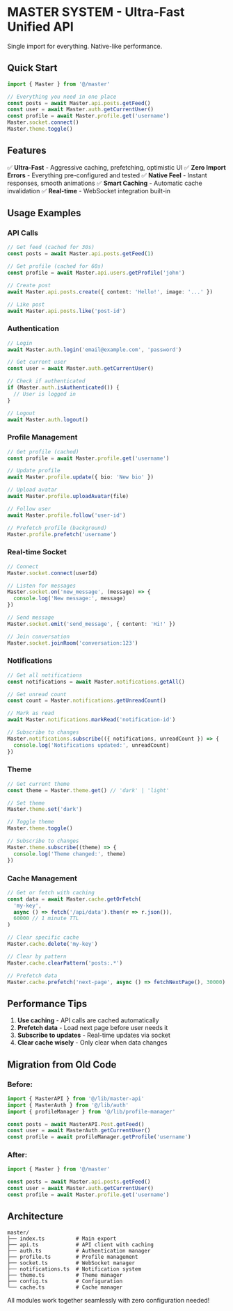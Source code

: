 # MASTER SYSTEM - Ultra-Fast Unified API

Single import for everything. Native-like performance.

## Quick Start

```typescript
import { Master } from '@/master'

// Everything you need in one place
const posts = await Master.api.posts.getFeed()
const user = await Master.auth.getCurrentUser()
const profile = await Master.profile.get('username')
Master.socket.connect()
Master.theme.toggle()
```

## Features

✅ **Ultra-Fast** - Aggressive caching, prefetching, optimistic UI
✅ **Zero Import Errors** - Everything pre-configured and tested
✅ **Native Feel** - Instant responses, smooth animations
✅ **Smart Caching** - Automatic cache invalidation
✅ **Real-time** - WebSocket integration built-in

## Usage Examples

### API Calls
```typescript
// Get feed (cached for 30s)
const posts = await Master.api.posts.getFeed(1)

// Get profile (cached for 60s)
const profile = await Master.api.users.getProfile('john')

// Create post
await Master.api.posts.create({ content: 'Hello!', image: '...' })

// Like post
await Master.api.posts.like('post-id')
```

### Authentication
```typescript
// Login
await Master.auth.login('email@example.com', 'password')

// Get current user
const user = await Master.auth.getCurrentUser()

// Check if authenticated
if (Master.auth.isAuthenticated()) {
  // User is logged in
}

// Logout
await Master.auth.logout()
```

### Profile Management
```typescript
// Get profile (cached)
const profile = await Master.profile.get('username')

// Update profile
await Master.profile.update({ bio: 'New bio' })

// Upload avatar
await Master.profile.uploadAvatar(file)

// Follow user
await Master.profile.follow('user-id')

// Prefetch profile (background)
Master.profile.prefetch('username')
```

### Real-time Socket
```typescript
// Connect
Master.socket.connect(userId)

// Listen for messages
Master.socket.on('new_message', (message) => {
  console.log('New message:', message)
})

// Send message
Master.socket.emit('send_message', { content: 'Hi!' })

// Join conversation
Master.socket.joinRoom('conversation:123')
```

### Notifications
```typescript
// Get all notifications
const notifications = await Master.notifications.getAll()

// Get unread count
const count = Master.notifications.getUnreadCount()

// Mark as read
await Master.notifications.markRead('notification-id')

// Subscribe to changes
Master.notifications.subscribe(({ notifications, unreadCount }) => {
  console.log('Notifications updated:', unreadCount)
})
```

### Theme
```typescript
// Get current theme
const theme = Master.theme.get() // 'dark' | 'light'

// Set theme
Master.theme.set('dark')

// Toggle theme
Master.theme.toggle()

// Subscribe to changes
Master.theme.subscribe((theme) => {
  console.log('Theme changed:', theme)
})
```

### Cache Management
```typescript
// Get or fetch with caching
const data = await Master.cache.getOrFetch(
  'my-key',
  async () => fetch('/api/data').then(r => r.json()),
  60000 // 1 minute TTL
)

// Clear specific cache
Master.cache.delete('my-key')

// Clear by pattern
Master.cache.clearPattern('posts:.*')

// Prefetch data
Master.cache.prefetch('next-page', async () => fetchNextPage(), 30000)
```

## Performance Tips

1. **Use caching** - API calls are cached automatically
2. **Prefetch data** - Load next page before user needs it
3. **Subscribe to updates** - Real-time updates via socket
4. **Clear cache wisely** - Only clear when data changes

## Migration from Old Code

### Before:
```typescript
import { MasterAPI } from '@/lib/master-api'
import { MasterAuth } from '@/lib/auth'
import { profileManager } from '@/lib/profile-manager'

const posts = await MasterAPI.Post.getFeed()
const user = await MasterAuth.getCurrentUser()
const profile = await profileManager.getProfile('username')
```

### After:
```typescript
import { Master } from '@/master'

const posts = await Master.api.posts.getFeed()
const user = await Master.auth.getCurrentUser()
const profile = await Master.profile.get('username')
```

## Architecture

```
master/
├── index.ts          # Main export
├── api.ts            # API client with caching
├── auth.ts           # Authentication manager
├── profile.ts        # Profile management
├── socket.ts         # WebSocket manager
├── notifications.ts  # Notification system
├── theme.ts          # Theme manager
├── config.ts         # Configuration
└── cache.ts          # Cache manager
```

All modules work together seamlessly with zero configuration needed!
